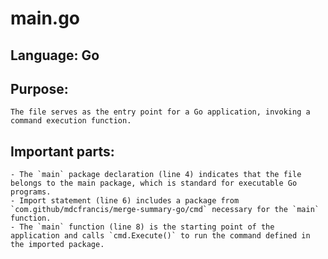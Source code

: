 # main.go
## Language: Go
## Purpose: 
	The file serves as the entry point for a Go application, invoking a command execution function.
## Important parts: 
	- The `main` package declaration (line 4) indicates that the file belongs to the main package, which is standard for executable Go programs.
	- Import statement (line 6) includes a package from `com.github/mdcfrancis/merge-summary-go/cmd` necessary for the `main` function.
	- The `main` function (line 8) is the starting point of the application and calls `cmd.Execute()` to run the command defined in the imported package.